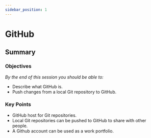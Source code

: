 ```yaml
---
sidebar_position: 1
---
```


# GitHub

## Summary

### Objectives

*By the end of this session you should be able to:*

* Describe what GitHub is.
* Push changes from a local Git repository to GitHub.

### Key Points

* GitHub host for Git repositories.
* Local Git repositories can be pushed to GitHub to share with other people.
* A Github account can be used as a work portfolio.
